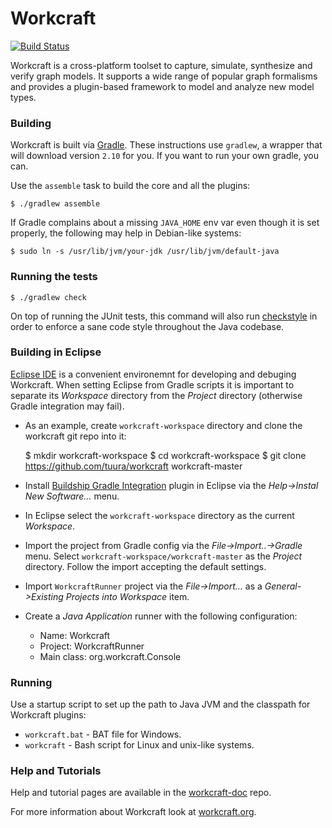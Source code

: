 # Workcraft

[![Build Status](https://travis-ci.org/tuura/workcraft.svg?branch=master)](https://travis-ci.org/tuura/workcraft)

Workcraft is a cross-platform toolset to capture, simulate, synthesize
and verify graph models. It supports a wide range of popular graph
formalisms and provides a plugin-based framework to model and analyze
new model types.

### Building

Workcraft is built via [Gradle](https://gradle.org/). These instructions
use `gradlew`, a wrapper that will download version `2.10` for you. If
you want to run your own gradle, you can.

Use the `assemble` task to build the core and all the plugins:

    $ ./gradlew assemble

If Gradle complains about a missing `JAVA_HOME` env var even though it
is set properly, the following may help in Debian-like systems:

    $ sudo ln -s /usr/lib/jvm/your-jdk /usr/lib/jvm/default-java

### Running the tests

    $ ./gradlew check

On top of running the JUnit tests, this command will also run
[checkstyle](https://github.com/checkstyle/checkstyle) in order to
enforce a sane code style throughout the Java codebase.

### Building in Eclipse

[Eclipse IDE](https://www.eclipse.org/)	is a convenient environemnt for
developing and debuging Workcraft. When setting Eclipse from Gradle
scripts it is important to separate its *Workspace* directory from the
*Project* directory (otherwise Gradle integration may fail).

* As an example, create `workcraft-workspace` directory and clone the workcraft git repo into it:

    $ mkdir workcraft-workspace
    $ cd workcraft-workspace
    $ git clone https://github.com/tuura/workcraft workcraft-master

* Install [Buildship Gradle Integration](https://marketplace.eclipse.org/content/buildship-gradle-integration)
  plugin in Eclipse via the *Help->Instal New Software…* menu.

* In Eclipse select the `workcraft-workspace` directory as the current
  *Workspace*.

* Import the project from Gradle config via the *File->Import..->Gradle*
  menu. Select `workcraft-workspace/workcraft-master` as the *Project*
  directory. Follow the import accepting the default settings.

* Import `WorkcraftRunner` project via the *File->Import…* as a
  *General->Existing Projects into Workspace* item.

* Create a *Java Application* runner with the following configuration:

  * Name: Workcraft
  * Project: WorkcraftRunner
  * Main class: org.workcraft.Console

### Running

Use a startup script to set up the path to Java JVM and the classpath for Workcraft
plugins:

  * `workcraft.bat` - BAT file for Windows.
  * `workcraft` - Bash script for Linux and unix-like systems.

### Help and Tutorials

Help and tutorial pages are available in the
[workcraft-doc](https://github.com/tuura/workcraft-doc) repo.

For more information about Workcraft look at [workcraft.org](http://workcraft.org/).

